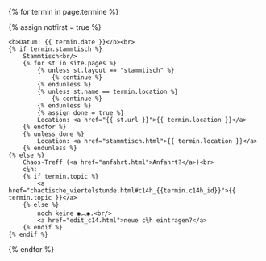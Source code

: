{% for termin in page.termine %}
<p {% if notfirst %}class="dim"{% endif %}>
	{% assign notfirst = true %}

	<b>Datum: {{ termin.date }}</b><br>
	{% if termin.stammtisch %}
		Stammtisch<br/>
		{% for st in site.pages %}
			{% unless st.layout == "stammtisch" %}
				{% continue %}
			{% endunless %}
			{% unless st.name == termin.location %}
				{% continue %}
			{% endunless %}
			{% assign done = true %}
			Location: <a href="{{ st.url }}">{{ termin.location }}</a>
		{% endfor %}
		{% unless done %}
			Location: <a href="stammtisch.html">{{ termin.location }}</a>
		{% endunless %}
	{% else %}
		Chaos-Treff (<a href="anfahrt.html">Anfahrt?</a>)<br>
		c¼h:
		{% if termin.topic %}
			<a href="chaotische_viertelstunde.html#c14h_{{termin.c14h_id}}">{{ termin.topic }}</a>
		{% else %}
			noch keine ◉︵◉.<br/>
			<a href="edit_c14.html">neue c¼h eintragen?</a>
		{% endif %}
	{% endif %}
</p>
{% endfor %}
